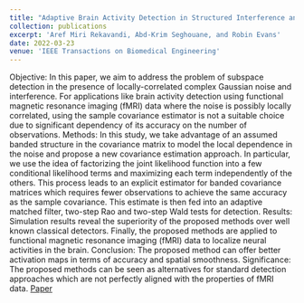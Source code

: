```yaml
---
title: "Adaptive Brain Activity Detection in Structured Interference and Partially Homogeneous Locally Correlated Disturbance"
collection: publications
excerpt: 'Aref Miri Rekavandi, Abd-Krim Seghouane, and Robin Evans'
date: 2022-03-23
venue: 'IEEE Transactions on Biomedical Engineering'
---
```

Objective: In this paper, we aim to address the problem of subspace detection in the presence of locally-correlated complex Gaussian noise and interference. For applications like brain activity detection using functional magnetic resonance imaging (fMRI) data where the noise is possibly locally correlated, using the sample covariance estimator is not a suitable choice due to significant dependency of its accuracy on the number of observations. Methods: In this study, we take advantage of an assumed banded structure in the covariance matrix to model the local dependence in the noise and propose a new covariance estimation approach. In particular, we use the idea of factorizing the joint likelihood function into a few conditional likelihood terms and maximizing each term independently of the others. This process leads to an explicit estimator for banded covariance matrices which requires fewer observations to achieve the same accuracy as the sample covariance. This estimate is then fed into an adaptive matched filter, two-step Rao and two-step Wald tests for detection. Results: Simulation results reveal the superiority of the proposed methods over well known classical detectors. Finally, the proposed methods are applied to functional magnetic resonance imaging (fMRI) data to localize neural activities in the brain. Conclusion: The proposed method can offer better activation maps in terms of accuracy and spatial smoothness. Significance: The proposed methods can be seen as alternatives for standard detection approaches which are not perfectly aligned with the properties of fMRI data.
[Paper](https://ieeexplore.ieee.org/abstract/document/9740406)
